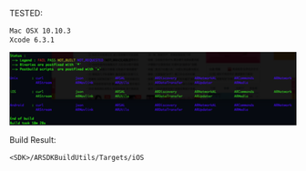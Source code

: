 TESTED:

	Mac OSX 10.10.3
	Xcode 6.3.1

<img src="./images/1.png" width=800>

Build Result: 

	<SDK>/ARSDKBuildUtils/Targets/iOS